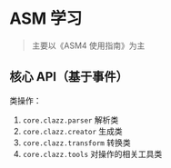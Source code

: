 # ASM 学习

> 主要以《ASM4 使用指南》为主

## 核心 API（基于事件）

类操作：

1. `core.clazz.parser` 解析类
2. `core.clazz.creator` 生成类
3. `core.clazz.transform` 转换类
4. `core.clazz.tools` 对操作的相关工具类
